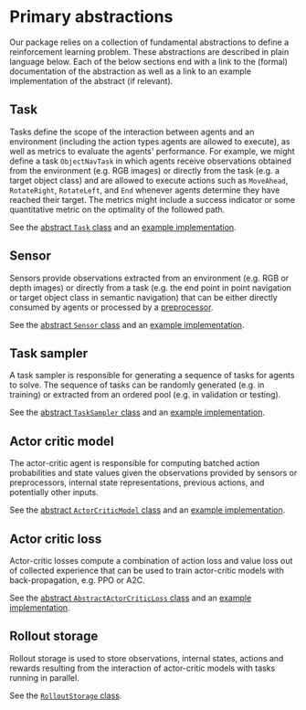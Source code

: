 # Primary abstractions

Our package relies on a collection of fundamental abstractions to define a reinforcement learning problem. These
abstractions are described in plain language below. Each of the below sections end with a link to the 
(formal) documentation of the abstraction as well as a link to an example implementation of the abstract (if relevant).

## Task

Tasks define the scope of the interaction between agents and an environment (including the action types agents are 
allowed to execute), as well as metrics to evaluate the agents' performance. For example, we might define a task 
`ObjectNavTask` in which agents receive observations obtained from the environment (e.g. RGB images) or directly from 
the task (e.g. a target object class) and are allowed to execute actions such as `MoveAhead`, `RotateRight`, 
`RotateLeft`, and `End` whenever agents determine they have reached their target. The metrics might include a
success indicator or some quantitative metric on the optimality of the followed path.  
 
See the [abstract `Task` class](/api/rl_base/task/#task) 
and an [example implementation](/api/extensions/ai2thor/tasks/#objectnavtask).

## Sensor

Sensors provide observations extracted from an environment (e.g. RGB or depth images) or directly from a task (e.g. the 
end point in point navigation or target object class in semantic navigation) that can be either directly consumed by 
agents or processed by a [preprocessor](#preprocessor). 

See the [abstract `Sensor` class](/api/rl_base/sensor/#sensor) 
and an [example implementation](/api/extensions/ai2thor/tasks/#objectnavtask).

## Task sampler

A task sampler is responsible for generating a sequence of tasks for agents to solve. The sequence of tasks can be 
randomly generated (e.g. in training) or extracted from an ordered pool (e.g. in validation or testing).

See the [abstract `TaskSampler` class](/api/rl_base/task/#tasksampler) 
and an [example implementation](/api/extensions/ai2thor/task_samplers/#objectnavtasksampler).

## Actor critic model

The actor-critic agent is responsible for computing batched action probabilities and state values given the 
observations provided by sensors or preprocessors, internal state representations, previous actions, and potentially 
other inputs.

See the [abstract `ActorCriticModel` class](/api/onpolicy_sync/policy/#actorcriticmodel) 
and an [example implementation](/api/extensions/ai2thor/task_samplers/#objectnavtasksampler).

## Actor critic loss

Actor-critic losses compute a combination of action loss and value loss out of collected experience that can be used to 
train actor-critic models with back-propagation, e.g. PPO or A2C.

See the [abstract `AbstractActorCriticLoss` class](/api/onpolicy_sync/policy/#actorcriticmodel) 
and an [example implementation](/api/onpolicy_sync/losses/ppo/#ppo).

## Rollout storage

Rollout storage is used to store observations, internal states, actions and rewards resulting from the interaction of 
actor-critic models with tasks running in parallel.

See the [`RolloutStorage` class](/api/onpolicy_sync/storage/#rolloutstorage).
